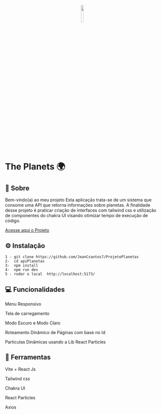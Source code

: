  <h1 style="text-align: center;">
      <h1 style="text-align: center;">
           <img width= "12%" src="https://cdn-icons-png.flaticon.com/512/921/921490.png" alt="">
    </h1>
    </h1>

<h1> The Planets 🌍</h1>

## 📖 Sobre

 <p >
 Bem-vindo(a) ao meu projeto Esta aplicação trata-se de um sistema que consome uma API que retorna informações sobre planetas. A finalidade desse projeto é praticar criação de interfaces com tailwind css e utilização de componentes do chakra UI visando otimizar tempo de execução de código. </p>



<a href="https://projetoplanetsapi.netlify.app/">Acesse aqui o Projeto</a>

## ⚙ Instalação

    1 - git clone https://github.com/JeanCsantos7/ProjetoPlanetas
    2-  cd apiPlanetas
    3-  npm install
    4-  npm run dev
    5 - rodar o local  http://localhost:5173/

## 💻 Funcionalidades

Menu Responsivo

Tela de carregamento

Modo Escuro e Modo Claro 

Roteamento Dinâmico de Páginas com base no Id 

Particulas Dinâmicas usando a Lib React Particles





## 🔨 Ferramentas

Vite + React Js

Tailwind css

Chakra UI

React Particles

Axios


